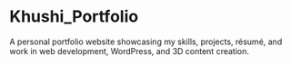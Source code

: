 # Khushi_Portfolio
A personal portfolio website showcasing my skills, projects, résumé, and work in web development, WordPress, and 3D content creation.
